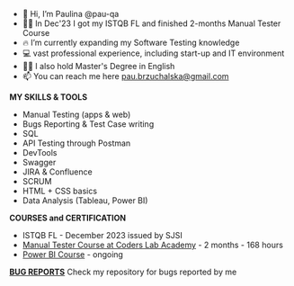 - 👋 Hi, I’m Paulina @pau-qa
- 👩‍💼 In Dec'23 I got my ISTQB FL and finished 2-months Manual Tester Course
- 🔥 I’m currently expanding my Software Testing knowledge
- 💻 vast professional experience, including start-up and IT environment
- 👩‍🎓 I also hold Master's Degree in English 
- 📫 You can reach me here pau.brzuchalska@gmail.com

**MY SKILLS & TOOLS**

- Manual Testing (apps & web)
- Bugs Reporting & Test Case writing
- SQL
- API Testing through Postman
- DevTools
- Swagger
- JIRA & Confluence
- SCRUM
- HTML + CSS basics
- Data Analysis (Tableau, Power BI)

**COURSES and CERTIFICATION**
- ISTQB FL - December 2023 issued by SJSI
- [Manual Tester Course at Coders Lab Academy]([url](https://coderslab.pl/pl/tester-manualny)https://coderslab.pl/pl/tester-manualny) - 2 months - 168 hours 
- [Power BI Course]([url](https://learn.microsoft.com/en-us/training/courses/pl-300t00)https://learn.microsoft.com/en-us/training/courses/pl-300t00) - ongoing

[**BUG REPORTS**]([url](https://github.com/pau-qa/Bug-Reports)) Check my repository for bugs reported by me
